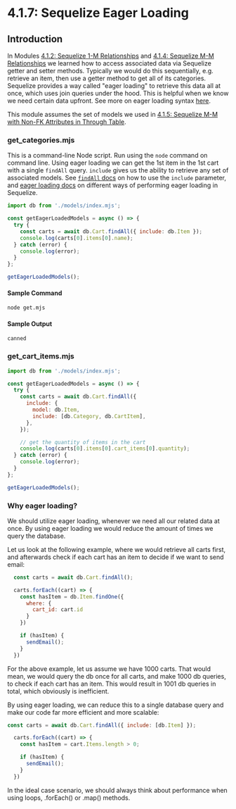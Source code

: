 # 4.1.7: Sequelize Eager Loading

## Introduction

In Modules [4.1.2: Sequelize 1-M Relationships](4.1.2-sequelize-one-to-many-relationships.md) and [4.1.4: Sequelize M-M Relationships](4.1.4-sequelize-many-to-many.md) we learned how to access associated data via Sequelize getter and setter methods. Typically we would do this sequentially, e.g. retrieve an item, then use a getter method to get all of its categories. Sequelize provides a way called "eager loading" to retrieve this data all at once, which uses join queries under the hood. This is helpful when we know we need certain data upfront. See more on eager loading syntax [here](https://sequelize.org/master/manual/eager-loading.html).

This module assumes the set of models we used in [4.1.5: Sequelize M-M with Non-FK Attributes in Through Table](4.1.5-sequelize-many-to-many-with-non-fk-attributes-in-through-table.md).

### get\_categories.mjs

This is a command-line Node script. Run using the `node` command on command line. Using eager loading we can get the 1st item in the 1st cart with a single `findAll` query. `include` gives us the ability to retrieve any set of associated models. See [`findAll` docs](https://sequelize.org/api/v6/class/src/model.js\~model#static-method-findAll) on how to use the `include` parameter, and [eager loading docs](https://sequelize.org/master/manual/eager-loading.html) on different ways of performing eager loading in Sequelize.

```javascript
import db from './models/index.mjs';

const getEagerLoadedModels = async () => {
  try {
    const carts = await db.Cart.findAll({ include: db.Item });
    console.log(carts[0].items[0].name);
  } catch (error) {
    console.log(error);
  }
};

getEagerLoadedModels();
```

#### Sample Command

```bash
node get.mjs
```

#### Sample Output

```
canned
```

### get\_cart\_items.mjs

```javascript
import db from './models/index.mjs';

const getEagerLoadedModels = async () => {
  try {
    const carts = await db.Cart.findAll({
      include: {
        model: db.Item,
        include: [db.Category, db.CartItem],
      },
    });

    // get the quantity of items in the cart
    console.log(carts[0].items[0].cart_items[0].quantity);
  } catch (error) {
    console.log(error);
  }
};

getEagerLoadedModels();
```

### Why eager loading?

We should utilize eager loading, whenever we need all our related data at once. By using eager loading we would reduce the amount of times we query the database.

Let us look at the following example, where we would retrieve all carts first, and afterwards check if each cart has an item to decide if we want to send email:

```javascript
  const carts = await db.Cart.findAll();

  carts.forEach((cart) => {
    const hasItem = db.Item.findOne({ 
      where: {
        cart_id: cart.id
      }
    })

    if (hasItem) {
      sendEmail();
    }
  })
```

For the above example, let us assume we have 1000 carts. That would mean, we would query the db once for all carts, and make 1000 db queries, to check if each cart has an item. This would result in 1001 db queries in total, which obviously is inefficient.

By using eager loading, we can reduce this to a single database query and make our code far more efficient and more scalable:

```javascript
const carts = await db.Cart.findAll({ include: [db.Item] });

  carts.forEach((cart) => {
    const hasItem = cart.Items.length > 0;

    if (hasItem) {
      sendEmail();
    }
  })
```

In the ideal case scenario, we should always think about performance when using loops, .forEach() or .map() methods.
